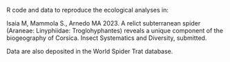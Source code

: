 R code and data to reproduce the ecological analyses in:

Isaia M, Mammola S., Arnedo MA 2023. A relict subterranean spider (Araneae: Linyphiidae: Troglohyphantes) reveals a unique component of the biogeography of Corsica. Insect Systematics and Diversity, submitted.

 Data are also deposited in the World Spider Trat database.
